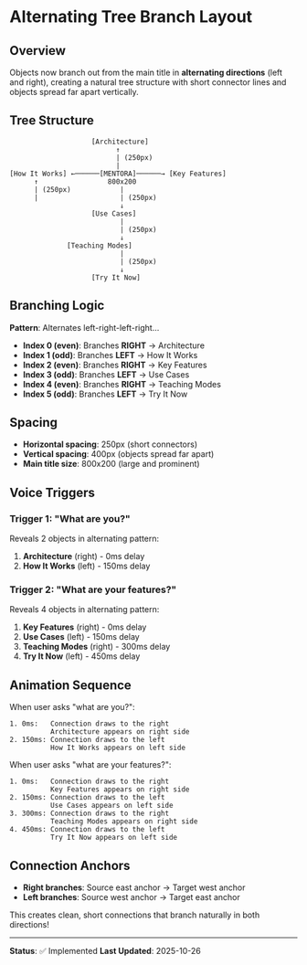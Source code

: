 # Alternating Tree Branch Layout

## Overview

Objects now branch out from the main title in **alternating directions** (left and right), creating a natural tree structure with short connector lines and objects spread far apart vertically.

## Tree Structure

```
                    [Architecture]
                          ↑
                          | (250px)
                          |
[How It Works] ←──────[MENTORA]──────→ [Key Features]
      ↑                 800x200
      | (250px)            |
      |                    | (250px)
                           ↓
                    [Use Cases]
                           |
                           | (250px)
                           ↓
              [Teaching Modes]
                           |
                           | (250px)
                           ↓
                    [Try It Now]
```

## Branching Logic

**Pattern**: Alternates left-right-left-right...

- **Index 0 (even)**: Branches **RIGHT** → Architecture
- **Index 1 (odd)**: Branches **LEFT** → How It Works
- **Index 2 (even)**: Branches **RIGHT** → Key Features
- **Index 3 (odd)**: Branches **LEFT** → Use Cases
- **Index 4 (even)**: Branches **RIGHT** → Teaching Modes
- **Index 5 (odd)**: Branches **LEFT** → Try It Now

## Spacing

- **Horizontal spacing**: 250px (short connectors)
- **Vertical spacing**: 400px (objects spread far apart)
- **Main title size**: 800x200 (large and prominent)

## Voice Triggers

### Trigger 1: "What are you?"
Reveals 2 objects in alternating pattern:
1. **Architecture** (right) - 0ms delay
2. **How It Works** (left) - 150ms delay

### Trigger 2: "What are your features?"
Reveals 4 objects in alternating pattern:
1. **Key Features** (right) - 0ms delay
2. **Use Cases** (left) - 150ms delay
3. **Teaching Modes** (right) - 300ms delay
4. **Try It Now** (left) - 450ms delay

## Animation Sequence

When user asks "what are you?":
```
1. 0ms:   Connection draws to the right
          Architecture appears on right side
2. 150ms: Connection draws to the left
          How It Works appears on left side
```

When user asks "what are your features?":
```
1. 0ms:   Connection draws to the right
          Key Features appears on right side
2. 150ms: Connection draws to the left
          Use Cases appears on left side
3. 300ms: Connection draws to the right
          Teaching Modes appears on right side
4. 450ms: Connection draws to the left
          Try It Now appears on left side
```

## Connection Anchors

- **Right branches**: Source east anchor → Target west anchor
- **Left branches**: Source west anchor → Target east anchor

This creates clean, short connections that branch naturally in both directions!

---

**Status**: ✅ Implemented
**Last Updated**: 2025-10-26
